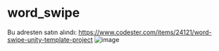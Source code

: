 # word_swipe

Bu adresten satın alındı: https://www.codester.com/items/24121/word-swipe-unity-template-project
![image](https://user-images.githubusercontent.com/25403720/146693946-05e3040d-9568-4425-8412-aa5be8735c01.png)
